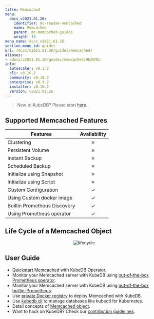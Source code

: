 ```yaml
---
title: Memcached
menu:
  docs_v2021.01.26:
    identifier: mc-readme-memcached
    name: Memcached
    parent: mc-memcached-guides
    weight: 10
menu_name: docs_v2021.01.26
section_menu_id: guides
url: /docs/v2021.01.26/guides/memcached/
aliases:
- /docs/v2021.01.26/guides/memcached/README/
info:
  autoscaler: v0.1.2
  cli: v0.16.2
  community: v0.16.2
  enterprise: v0.3.2
  installer: v0.16.2
  version: v2021.01.26
---
```


> New to KubeDB? Please start [here](/docs/v2021.01.26/README).

## Supported Memcached Features

| Features                     | Availability |
| ---------------------------- | :----------: |
| Clustering                   |   &#10007;   |
| Persistent Volume            |   &#10007;   |
| Instant Backup               |   &#10007;   |
| Scheduled Backup             |   &#10007;   |
| Initialize using Snapshot    |   &#10007;   |
| Initialize using Script      |   &#10007;   |
| Custom Configuration         |   &#10003;   |
| Using Custom docker image    |   &#10003;   |
| Builtin Prometheus Discovery |   &#10003;   |
| Using Prometheus operator    |   &#10003;   |

## Life Cycle of a Memcached Object

<p align="center">
  <img alt="lifecycle"  src="/docs/v2021.01.26/images/memcached/memcached-lifecycle.png">
</p>

## User Guide

- [Quickstart Memcached](/docs/v2021.01.26/guides/memcached/quickstart/quickstart) with KubeDB Operator.
- Monitor your Memcached server with KubeDB using [out-of-the-box Prometheus operator](/docs/v2021.01.26/guides/memcached/monitoring/using-prometheus-operator).
- Monitor your Memcached server with KubeDB using [out-of-the-box builtin-Prometheus](/docs/v2021.01.26/guides/memcached/monitoring/using-builtin-prometheus).
- Use [private Docker registry](/docs/v2021.01.26/guides/memcached/private-registry/using-private-registry) to deploy Memcached with KubeDB.
- Use [kubedb cli](/docs/v2021.01.26/guides/memcached/cli/cli) to manage databases like kubectl for Kubernetes.
- Detail concepts of [Memcached object](/docs/v2021.01.26/guides/memcached/concepts/memcached).
- Want to hack on KubeDB? Check our [contribution guidelines](/docs/v2021.01.26/CONTRIBUTING).
